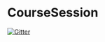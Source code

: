 # CourseSession

[![Gitter](https://badges.gitter.im/Join%20Chat.svg)](https://gitter.im/kyounghee/CourseSession?utm_source=badge&utm_medium=badge&utm_campaign=pr-badge&utm_content=badge)